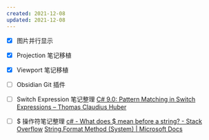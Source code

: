 ```yaml
---
created: 2021-12-08
updated: 2021-12-08
---
```

- [x] 图片并行显示
- [x] Projection 笔记移植
- [x] Viewport 笔记移植
- [ ] Obsidian Git 插件
- [ ] Switch Expression 笔记整理
[C# 9.0: Pattern Matching in Switch Expressions – Thomas Claudius Huber](https://www.thomasclaudiushuber.com/2021/02/25/c-9-0-pattern-matching-in-switch-expressions/)
- [ ] $ 操作符笔记整理
[c# - What does $ mean before a string? - Stack Overflow](https://stackoverflow.com/questions/31014869/what-does-mean-before-a-string)
[String.Format Method (System) | Microsoft Docs](https://docs.microsoft.com/en-us/dotnet/api/system.string.format?view=net-6.0)

